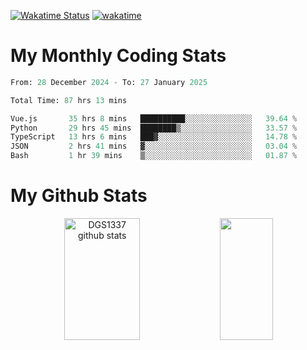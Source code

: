 [![Wakatime Status](https://github.com/noopurphalak/noopurphalak/workflows/wakatime-status-update/badge.svg)](https://github.com/noopurphalak/noopurphalak/actions/workflows/main.yml)
[![wakatime](https://wakatime.com/badge/user/80ace140-ef40-4fdd-b8ed-f3be3d2e1aea.svg)](https://wakatime.com/@80ace140-ef40-4fdd-b8ed-f3be3d2e1aea)

# My Monthly Coding Stats

<!--START_SECTION:waka-->

```python
From: 28 December 2024 - To: 27 January 2025

Total Time: 87 hrs 13 mins

Vue.js       35 hrs 8 mins   ██████████░░░░░░░░░░░░░░░   39.64 %
Python       29 hrs 45 mins  ████████▒░░░░░░░░░░░░░░░░   33.57 %
TypeScript   13 hrs 6 mins   ███▓░░░░░░░░░░░░░░░░░░░░░   14.78 %
JSON         2 hrs 41 mins   ▓░░░░░░░░░░░░░░░░░░░░░░░░   03.04 %
Bash         1 hr 39 mins    ▒░░░░░░░░░░░░░░░░░░░░░░░░   01.87 %
```

<!--END_SECTION:waka-->

# My Github Stats
<div style="text-align: center;">
  <img width="49%" height="195px" src="https://github-readme-stats-sigma-five.vercel.app/api?username=noopurphalak&show_icons=true&count_private=true&hide_border=true&title_color=00FFFF&icon_color=00FFFF&text_color=00FFFF&bg_color=0d1117" alt="DGS1337 github stats" />
  <img width="41%" height="195px" src="https://github-readme-stats-sigma-five.vercel.app/api/top-langs/?username=noopurphalak&layout=compact&hide_border=true&title_color=00FFFF&text_color=00FFFF&bg_color=0d1117" />
</div>

